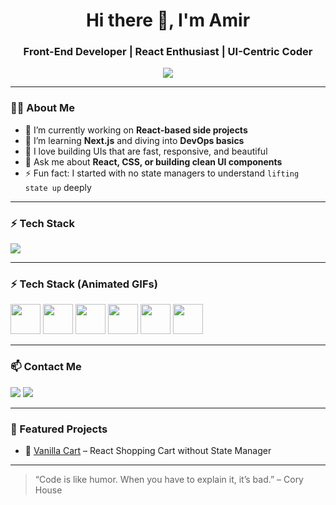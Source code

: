 <h1 align="center">Hi there 👋, I'm Amir</h1>
<h3 align="center">Front-End Developer | React Enthusiast | UI-Centric Coder</h3>

<p align="center">
  <img src="https://readme-typing-svg.herokuapp.com?font=Fira+Code&size=22&duration=2000&pause=1000&center=true&width=435&lines=Front-End+Developer;React+Fanatic;Pixel-Perfect+UI+Lover" />
</p>

---

### 👨‍💻 About Me

- 🔭 I’m currently working on **React-based side projects**
- 🌱 I’m learning **Next.js** and diving into **DevOps basics**
- 🧠 I love building UIs that are fast, responsive, and beautiful
- 💬 Ask me about **React, CSS, or building clean UI components**
- ⚡ Fun fact: I started with no state managers to understand `lifting state up` deeply

---

### ⚡ Tech Stack

<p align="left">
  <img src="https://skillicons.dev/icons?i=react,js,ts,html,css,tailwind,nextjs,vite" />
</p>

---

### ⚡ Tech Stack (Animated GIFs)

<p align="left">
  <img src="https://media.giphy.com/media/7liR6eH1QngnQ49S34/giphy.gif" width="48px" />
  <img src="https://media.giphy.com/media/MXTCMne9pxWqf5tjrJ/giphy.gif" width="48px" />
  <img src="https://media.giphy.com/media/5qoyPzXwfy94B9cFjX/giphy.gif" width="48px" />
  <img src="https://media.giphy.com/media/l0MYQShS4l9hZTbdy/giphy.gif" width="48px" />
  <img src="https://media.giphy.com/media/ctA7deMNTvvXqXtfqM/giphy.gif" width="48px" />
  <img src="https://media.giphy.com/media/RV9m6zLhvHqmfZyEvA/giphy.gif" width="48px" />
</p>


---

### 📫 Contact Me

<p>
  <a href="mailto:amir.example@gmail.com"><img src="https://img.shields.io/badge/Gmail-D14836?style=for-the-badge&logo=gmail&logoColor=white"></a>
  <a href="https://www.linkedin.com/in/your-linkedin-profile" target="_blank"><img src="https://img.shields.io/badge/LinkedIn-0A66C2?style=for-the-badge&logo=linkedin&logoColor=white"></a>
</p>

---

### 🧩 Featured Projects

- 🔹 [Vanilla Cart](https://vanilla-cart-one.vercel.app/) – React Shopping Cart without State Manager

---

> “Code is like humor. When you have to explain it, it’s bad.” – Cory House

